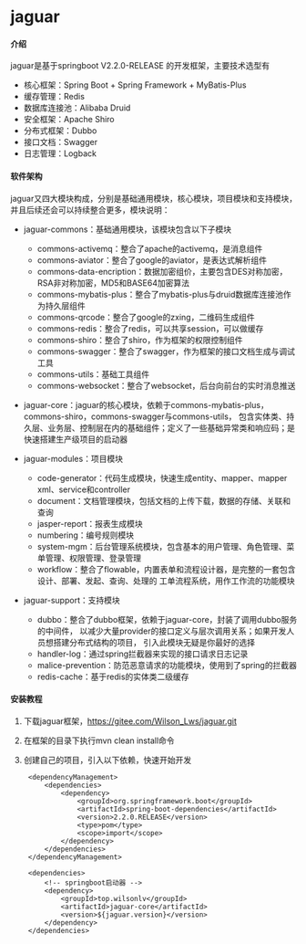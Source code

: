 # jaguar

#### 介绍
jaguar是基于springboot V2.2.0-RELEASE 的开发框架，主要技术选型有
- 核心框架：Spring Boot + Spring Framework + MyBatis-Plus
- 缓存管理：Redis
- 数据库连接池：Alibaba Druid
- 安全框架：Apache Shiro
- 分布式框架：Dubbo
- 接口文档：Swagger
- 日志管理：Logback

#### 软件架构
jaguar又四大模块构成，分别是基础通用模块，核心模块，项目模块和支持模块，并且后续还会可以持续整合更多，模块说明：

- jaguar-commons：基础通用模块，该模块包含以下子模块

    - commons-activemq：整合了apache的activemq，是消息组件
    - commons-aviator：整合了google的aviator，是表达式解析组件
    - commons-data-encription：数据加密组价，主要包含DES对称加密，RSA非对称加密，MD5和BASE64加密算法
    - commons-mybatis-plus：整合了mybatis-plus与druid数据库连接池作为持久层组件
    - commons-qrcode：整合了google的zxing，二维码生成组件
    - commons-redis：整合了redis，可以共享session，可以做缓存
    - commons-shiro：整合了shiro，作为框架的权限控制组件
    - commons-swagger：整合了swagger，作为框架的接口文档生成与调试工具
    - commons-utils：基础工具组件
    - commons-websocket：整合了websocket，后台向前台的实时消息推送

- jaguar-core：jaguar的核心模块，依赖于commons-mybatis-plus，commons-shiro，commons-swagger与commons-utils，
    包含实体类、持久层、业务层、控制层在内的基础组件；定义了一些基础异常类和响应码；是快速搭建生产级项目的启动器
     
- jaguar-modules：项目模块

    - code-generator：代码生成模块，快速生成entity、mapper、mapper xml、service和controller
    - document：文档管理模块，包括文档的上传下载，数据的存储、关联和查询
    - jasper-report：报表生成模块
    - numbering：编号规则模块
    - system-mgm：后台管理系统模块，包含基本的用户管理、角色管理、菜单管理、权限管理、登录管理
    - workflow：整合了flowable，内置表单和流程设计器，是完整的一套包含设计、部署、发起、查询、处理的
        工单流程系统，用作工作流的功能模块

- jaguar-support：支持模块

    - dubbo：整合了dubbo框架，依赖于jaguar-core，封装了调用dubbo服务的中间件，
            以减少大量provider的接口定义与层次调用关系；如果开发人员想搭建分布式结构的项目，
            引入此模块无疑是你最好的选择
    - handler-log：通过spring拦截器来实现的接口请求日志记录
    - malice-prevention：防范恶意请求的功能模块，使用到了spring的拦截器
    - redis-cache：基于redis的实体类二级缓存

#### 安装教程

1. 下载jaguar框架，https://gitee.com/Wilson_Lws/jaguar.git
2. 在框架的目录下执行mvn clean install命令
3. 创建自己的项目，引入以下依赖，快速开始开发

        <dependencyManagement>
            <dependencies>
                <dependency>
                    <groupId>org.springframework.boot</groupId>
                    <artifactId>spring-boot-dependencies</artifactId>
                    <version>2.2.0.RELEASE</version>
                    <type>pom</type>
                    <scope>import</scope>
                </dependency>
            </dependencies>
        </dependencyManagement>
        
        <dependencies>
            <!-- springboot启动器 -->
            <dependency>
                <groupId>top.wilsonlv</groupId>
                <artifactId>jaguar-core</artifactId>
                <version>${jaguar.version}</version>
            </dependency>
        </dependencies>